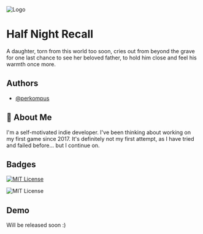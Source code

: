 
![Logo](https://i.ibb.co/x37kvkg/Group-280.png)


# Half Night Recall

A daughter, torn from this world too soon, cries out from beyond the grave for one last chance to see her beloved father, to hold him close and feel his warmth once more.


## Authors

- [@perkompus](https://github.com/perkompus)


## 🚀 About Me
I'm a self-motivated indie developer. I've been thinking about working on my first game since 2017. It's definitely not my first attempt, as I have tried and failed before... but I continue on.


## Badges

[![MIT License](https://img.shields.io/badge/License-MIT-green.svg)](https://choosealicense.com/licenses/mit/)

![MIT License](https://img.shields.io/badge/version-0.1-blue)




## Demo

Will be released soon :)

